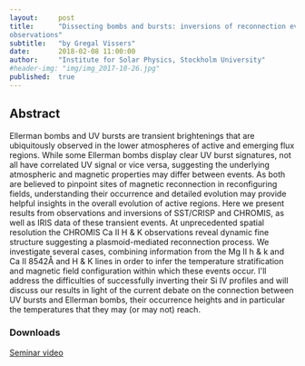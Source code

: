 ```yaml
---
layout:     post
title:      "Dissecting bombs and bursts: inversions of reconnection events in SST-IRIS
observations"
subtitle:   "by Gregal Vissers"
date:       2018-02-08 11:00:00
author:     "Institute for Solar Physics, Stockholm University"
#header-img: "img/img_2017-10-26.jpg"
published:  true
---
```


## Abstract
Ellerman bombs and UV bursts are transient brightenings that are ubiquitously
observed in the lower atmospheres of active and emerging flux regions. While
some Ellerman bombs display clear UV burst signatures, not all have correlated
UV signal or vice versa, suggesting the underlying atmospheric and magnetic
properties may differ between events. As both are believed to pinpoint sites of
magnetic reconnection in reconfiguring fields, understanding their occurrence
and detailed evolution may provide helpful insights in the overall evolution of
active regions. Here we present results from observations and inversions of
SST/CRISP and CHROMIS, as well as IRIS data of these transient events. At
unprecedented spatial resolution the CHROMIS Ca II H & K observations reveal
dynamic fine structure suggesting a plasmoid-mediated reconnection process. We
investigate several cases, combining information from the Mg II h & k and Ca II
8542Å and H & K lines in order to infer the temperature stratification and
magnetic field configuration within which these events occur. I'll address the
difficulties of successfully inverting their Si IV profiles and will discuss our
results in light of the current debate on the connection between UV bursts and
Ellerman bombs, their occurrence heights and in particular the temperatures that
they may (or may not) reach.


### Downloads

[Seminar video](https://folk.uio.no/tiago/espos/videos/2018-02-08-Vissers.mov)
